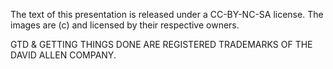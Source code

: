 The text of this presentation is released under a CC-BY-NC-SA license. The images are (c) and licensed by their respective owners.

GTD & GETTING THINGS DONE ARE REGISTERED TRADEMARKS OF THE DAVID ALLEN COMPANY.
